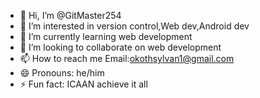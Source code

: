 - 👋 Hi, I’m @GitMaster254
- 👀 I’m interested in version control,Web dev,Android dev
- 🌱 I’m currently learning web development
- 💞️ I’m looking to collaborate on web development
- 📫 How to reach me Email:okothsylvan1@gmail.com
- 😄 Pronouns: he/him
- ⚡ Fun fact: ICAAN achieve it all

<!---
GitMaster254/GitMaster254 is a ✨ special ✨ repository because its `README.md` (this file) appears on your GitHub profile.
You can click the Preview link to take a look at your changes.
--->
